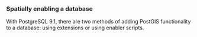 <!-- post: -->


### Spatially enabling a database
With PostgreSQL 9.1, there are two methods of adding PostGIS functionality to a database: using extensions or using enabler scripts.

